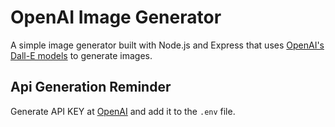 # OpenAI Image Generator 

A simple image generator built with Node.js and Express that uses [OpenAI's Dall-E models](https://beta.openai.com/docs/guides/images) to generate images.

## Api Generation Reminder
Generate API KEY at [OpenAI](https://beta.openai.com/) and add it to the `.env` file.
